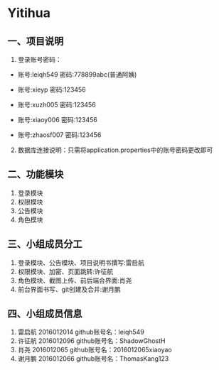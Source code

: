﻿# Yitihua

## 一、项目说明

1. 登录账号密码：
  - 账号:leiqh549 密码:778899abc(普通阿姨)

  - 账号:xieyp 密码:123456

  - 账号:xuzh005 密码:123456

  - 账号:xiaoy006 密码:123456

  - 账号:zhaosf007 密码:123456
2. 数据库连接说明：只需将application.properties中的账号密码更改即可

## 二、功能模块
1. 登录模块
2. 权限模块
3. 公告模块
4. 角色模块

## 三、小组成员分工

1. 登录模块、公告模块、项目说明书撰写:雷启航
2. 权限模块、加密、页面跳转:许征航
3. 角色模块、截图上传、前后端合界面:肖尧
4. 前台界面书写、git创建及合并:谢月鹏

## 四、小组成员信息

1. 雷启航 2016012014    github账号名：leiqh549
2. 许征航 2016012096    github账号名：ShadowGhostH
3. 肖尧  2016012065      github账号名：2016012065xiaoyao
4. 谢月鹏 2016012066    github账号名：ThomasKang123
